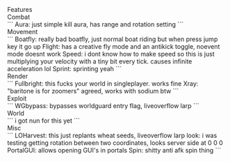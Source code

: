 <summary>Features</summary>
<summary>Combat</summary>
```
Aura: just simple kill aura, has range and rotation setting
```
<summary>Movement</summary>
```
Boatfly: really bad boatfly, just normal boat riding but when press jump key it go up
Flight: has a creative fly mode and an antikick toggle, noevent mode doesnt work
Speed: i dont know how to make speed so this is just multiplying your velocity with a tiny bit every tick. causes infinite acceleration lol
Sprint: sprinting yeah
```
<summary>Render</summary>
```
Fullbright: this fucks your world in singleplayer. works fine
Xray: "baritone is for zoomers" agreed, works with sodium btw
```
<summary>Exploit</summary>
```
WGbypass: bypasses worldguard entry flag, liveoverflow larp
```
<summary>World</summary>
```
i got nun for this yet
```
<summary>Misc</summary>
```
LOHarvest: this just replants wheat seeds, liveoverflow larp
look: i was testing getting rotation between two coordinates, looks server side at 0 0 0
PortalGUI: allows opening GUI's in portals
Spin: shitty anti afk spin thing
```


